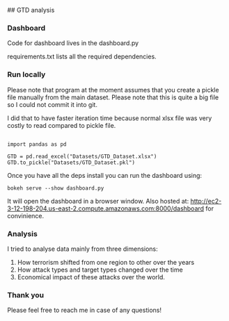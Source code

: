 ## GTD analysis

### Dashboard

Code for dashboard lives in the dashboard.py

requirements.txt lists all the required dependencies.

### Run locally

Please note that program at the moment assumes that you create a pickle file manually from the main dataset.
Please note that this is quite a big file so I could not commit it into git.

I did that to have faster iteration time because normal xlsx file was very costly to read compared to pickle file.

```

import pandas as pd

GTD = pd.read_excel("Datasets/GTD_Dataset.xlsx")
GTD.to_pickle("Datasets/GTD_Dataset.pkl")

```


Once you have all the deps install you can run the dashboard using:

```bokeh serve --show dashboard.py```

It will open the dashboard in a browser window. Also hosted at: http://ec2-3-12-198-204.us-east-2.compute.amazonaws.com:8000/dashboard for convinience.


### Analysis

I tried to analyse data mainly from three dimensions:


1. How terrorism shifted from one region to other over the years
2. How attack types and target types changed over the time
3. Economical impact of these attacks over the world.



### Thank you

Please feel free to reach me in case of any questions!
